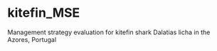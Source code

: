 # kitefin_MSE
Management strategy evaluation for kitefin shark Dalatias licha in the Azores, Portugal
